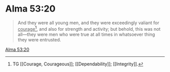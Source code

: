 # Alma 53:20

> And they were all young men, and they were exceedingly valiant for <u>courage</u>[^a], and also for strength and activity; but behold, this was not all—they were men who were true at all times in whatsoever thing they were entrusted.

[Alma 53:20](https://www.churchofjesuschrist.org/study/scriptures/bofm/alma/53?lang=eng&id=p20#p20)


[^a]: TG [[Courage, Courageous]]; [[Dependability]]; [[Integrity]].
